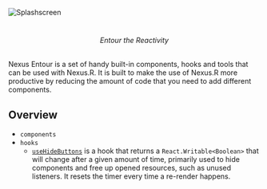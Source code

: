 ![Splashscreen](https://github.com/ShindouMihou/Nexus/assets/69381903/e2e2118b-07c4-4c49-9322-0507dc1ebf5c)

#

<div align="center"><i>Entour the Reactivity</i></div>
<br/>

Nexus Entour is a set of handy built-in components, hooks and tools that can be used with Nexus.R. It is built to make 
the use of Nexus.R more productive by reducing the amount of code that you need to add different components.

## Overview
- `components`
- `hooks`
  - [`useHideButtons`](src/main/kotlin/pw/mihou/entour/react/hooks/UseHideButtons.kt) is a hook that returns a 
  `React.Writable<Boolean>` that will change after a given amount of time, primarily used to hide components and 
  free up opened  resources, such as unused listeners. It resets the timer every time a re-render happens.